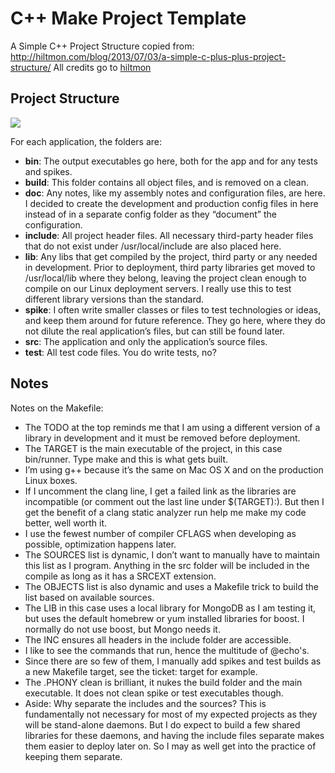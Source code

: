 # C++ Make Project Template
A Simple C++ Project Structure copied from: http://hiltmon.com/blog/2013/07/03/a-simple-c-plus-plus-project-structure/
All credits go to [hiltmon](http://hiltmon.com/)

## Project Structure

![](http://hiltmon.com/images/simple-cpp-folders.jpg)

For each application, the folders are:

* __bin__: The output executables go here, both for the app and for any tests and spikes.
* __build__: This folder contains all object files, and is removed on a clean.
* __doc__: Any notes, like my assembly notes and configuration files, are here. I decided to create the development and production config files in here instead of in a separate config folder as they “document” the configuration.
* __include__: All project header files. All necessary third-party header files that do not exist under /usr/local/include are also placed here.
* __lib__: Any libs that get compiled by the project, third party or any needed in development. Prior to deployment, third party libraries get moved to /usr/local/lib where they belong, leaving the project clean enough to compile on our Linux deployment servers. I really use this to test different library versions than the standard.
* __spike__: I often write smaller classes or files to test technologies or ideas, and keep them around for future reference. They go here, where they do not dilute the real application’s files, but can still be found later.
* __src__: The application and only the application’s source files.
* __test__: All test code files. You do write tests, no?

## Notes

Notes on the Makefile:

* The TODO at the top reminds me that I am using a different version of a library in development and it must be removed before deployment.
* The TARGET is the main executable of the project, in this case bin/runner. Type make and this is what gets built.
* I’m using g++ because it’s the same on Mac OS X and on the production Linux boxes.
* If I uncomment the clang line, I get a failed link as the libraries are incompatible (or comment out the last line under $(TARGET):). But then I get the benefit of a clang static analyzer run help me make my code better, well worth it.
* I use the fewest number of compiler CFLAGS when developing as possible, optimization happens later.
* The SOURCES list is dynamic, I don’t want to manually have to maintain this list as I program. Anything in the src folder will be included in the compile as long as it has a SRCEXT extension.
* The OBJECTS list is also dynamic and uses a Makefile trick to build the list based on available sources.
* The LIB in this case uses a local library for MongoDB as I am testing it, but uses the default homebrew or yum installed libraries for boost. I normally do not use boost, but Mongo needs it.
* The INC ensures all headers in the include folder are accessible.
* I like to see the commands that run, hence the multitude of @echo's.
* Since there are so few of them, I manually add spikes and test builds as a new Makefile target, see the ticket: target for example.
* The .PHONY clean is brilliant, it nukes the build folder and the main executable. It does not clean spike or test executables though.
* Aside: Why separate the includes and the sources? This is fundamentally not necessary for most of my expected projects as they will be stand-alone daemons. But I do expect to build a few shared libraries for these daemons, and having the include files separate makes them easier to deploy later on. So I may as well get into the practice of keeping them separate.
